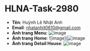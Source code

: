 # HLNA-Task-2980

- **Tên**: Huỳnh Lê Nhật Anh
- **Email**: nhatanhit0610@gmail.com
- **Ảnh trang Menu**: ![image](https://github.com/user-attachments/assets/686b3720-d254-4090-a1da-09684b6ebf3a)
- **Ảnh trang Home**: ![image](![image](https://github.com/user-attachments/assets/da7e0563-ee89-4df7-b575-9d084ab47c5b)
- **Ảnh trang Detail House**: ![image](https://github.com/user-attachments/assets/84739c57-dee2-44f2-9175-fb34eb94abce)
